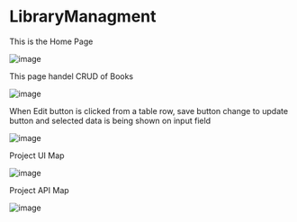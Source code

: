 # LibraryManagment
This is the Home Page

![image](https://github.com/utsabbasyal12/LibraryManagment/assets/45966409/af0f5523-9429-44a7-9344-741c37f42a1c)

This page handel CRUD of Books

![image](https://github.com/utsabbasyal12/LibraryManagment/assets/45966409/60135d74-afd8-4f48-9427-c8ae96302de6)

When Edit button is clicked from a table row, save button change to update button and selected data is being shown on input field

![image](https://github.com/utsabbasyal12/LibraryManagment/assets/45966409/29ab3235-f440-4bed-b567-0787c29c2bdb)

Project UI Map

![image](https://github.com/utsabbasyal12/LibraryManagment/assets/45966409/e0757a4b-34d1-4b1d-9408-7c18f5e6239d)

Project API Map

![image](https://github.com/utsabbasyal12/LibraryManagment/assets/45966409/42038250-3eb8-42b5-9a75-6717065d7c2b)
